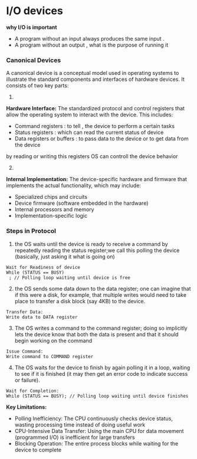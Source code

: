 # I/O devices
**why I/O is important**
- A program without an input always produces the same input .
- A program without an output , what is the purpose of running it 
 
 ### Canonical Devices 
 A canonical device is a conceptual model used in operating systems to illustrate the standard components and interfaces of hardware devices. It consists of two key parts:

1. 
**Hardware Interface:** The standardized protocol and control registers that allow the operating system to interact with the device. This includes:

* Command registers :  to tell , the device to perform a certain tasks
* Status registers : which can read the current status of device
* Data registers or buffers : to pass data to the device or to get data from the device

by reading or writing this registers OS can controll the device behavior 


2. 
**Internal Implementation:** The device-specific hardware and firmware that implements the actual functionality, which may include:

 * Specialized chips and circuits
 * Device firmware (software embedded in the hardware)
 * Internal processors and memory
 * Implementation-specific logic

 ### Steps in Protocol
 1. the OS waits until the device is ready to receive a command by repeatedly reading the status register;we call this polling the device (basically, just asking it what is going on)
 ```
 Wait for Readiness of device
 While (STATUS == BUSY)
  ; // Polling loop waiting until device is free
 ```
 2. the OS sends some data down to the data register; one can imagine that if this were a disk, for example, that multiple writes would need to take place to transfer a disk block (say 4KB) to the device.
 ```
Transfer Data:
Write data to DATA register
 ```
3. The OS writes a command to the command register; doing so implicitly lets the device know that
both the data is present and that it should begin working on the command
```
Issue Command:
Write command to COMMAND register
```
4. The OS waits for the device to finish by again polling it in a loop, waiting to see if it is finished (it may then get an error code to indicate success or failure).
```
Wait for Completion:
While (STATUS == BUSY); // Polling loop waiting until device finishes
```
**Key Limitations:**

* Polling Inefficiency: The CPU continuously checks device status, wasting processing time instead of doing useful work
* CPU-Intensive Data Transfer: Using the main CPU for data movement (programmed I/O) is inefficient for large transfers
* Blocking Operation: The entire process blocks while waiting for the device to complete